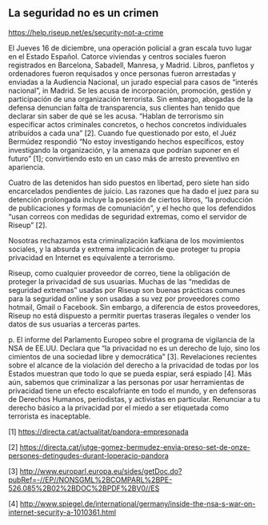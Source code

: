 ## La seguridad no es un crimen

https://help.riseup.net/es/security-not-a-crime

El Jueves 16 de diciembre, una operación policial a gran escala tuvo lugar en el Estado Español. Catorce viviendas y centros sociales fueron registrados en Barcelona, Sabadell, Manresa, y Madrid. Libros, panfletos y ordenadores fueron requisados y once personas fueron arrestadas y enviadas a la Audiencia Nacional, un jurado especial para casos de “interés nacional”, in Madrid. Se les acusa de incorporación, promoción, gestión y participación de una organización terrorista. Sin embargo, abogadas de la defensa denuncian falta de transparencia, sus clientes han tenido que declarar sin saber de qué se les acusa. “Hablan de terrorismo sin especificar actos criminales concretos, o hechos concretos individuales atribuídos a cada una” [2]. Cuando fue questionado por esto, el Juéz Bermúdez respondió “No estoy investigando hechos específicos, estoy investigando la organización, y la amenaza que podrían suponer en el futuro” [1]; convirtiendo esto en un caso más de arresto preventivo en apariencia.

Cuatro de las detenidos han sido puestos en libertad, pero siete han sido encarcelados pendientes de juicio. Las razones que ha dado el juez para su detención prolongada incluye la posesión de ciertos libros, “la producción de publicaciones y formas de comuniación”, y el hecho que los defendidos “usan correos con medidas de seguridad extremas, como el servidor de Riseup” [2].

Nosotras rechazamos esta criminalización kafkiana de los movimientos sociales, y la absurda y extrema implicación de que proteger tu propia privacidad en Internet es equivalente a terrorismo.

Riseup, como cualquier proveedor de correo, tiene la obligación de proteger la privacidad de sus usuarias. Muchas de las “medidas de seguridad extremas” usadas por Riseup son buenas prácticas comunes para la seguridad online y son usadas a su vez por proveedores como hotmail, Gmail o Facebook. Sin embargo, a diferencia de estos proveedores, Riseup no está dispuesto a permitir puertas traseras ilegales o vender los datos de sus usuarias a terceras partes.

p. El informe del Parlamento Europeo sobre el programa de vigilancia de la NSA de EE.UU. Declara que “la privacidad no es un derecho de lujo, sino los cimientos de una sociedad libre y democrática” [3]. Revelaciones recientes sobre el alcance de la violación del derecho a la privacidad de todas por los Estados muestran que todo lo que se pueda espiar, será espiado [4]. Más aún, sabemos que criminalizar a las personas por usar herramientas de privacidad tiene un efecto escalofriante en todo el mundo, y en defensoras de Derechos Humanos, periodistas, y activistas en particular. Renunciar a tu derecho básico a la privacidad por el miedo a ser etiquetada como terrorista es inaceptable.

[1] https://directa.cat/actualitat/pandora-empresonada

[2] https://directa.cat/jutge-gomez-bermudez-envia-preso-set-de-onze-persones-detingudes-durant-loperacio-pandora

[3] http://www.europarl.europa.eu/sides/getDoc.do?pubRef=-//EP//NONSGML%2BCOMPARL%2BPE-526.085%2B02%2BDOC%2BPDF%2BV0//ES

[4] http://www.spiegel.de/international/germany/inside-the-nsa-s-war-on-internet-security-a-1010361.html
